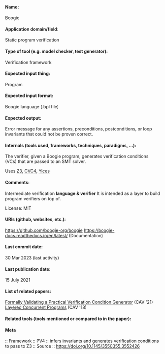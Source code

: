 #### Name:
Boogie

#### Application domain/field:
Static program verification

#### Type of tool (e.g. model checker, test generator):
Verification framework

#### Expected input thing:
Program

#### Expected input format:
Boogie language (.bpl file)

#### Expected output:
Error message for any assertions, preconditions, postconditions, or loop invariants that could not be proven correct.

#### Internals (tools used, frameworks, techniques, paradigms, ...):
The verifier, given a Boogie program, generates verification conditions (VCs) that are passed to an SMT solver.

Uses [Z3](../Solvers/SMT/Z3.md), [CVC4](../Solvers/SMT/CVC4.md), [Yices](../Solvers/SMT/Yices.md)

#### Comments:
Intermediate verification **language & verifier**
It is intended as a layer to build program verifiers on top of.

License: MIT

#### URIs (github, websites, etc.):
https://github.com/boogie-org/boogie
https://boogie-docs.readthedocs.io/en/latest/ (Documentation)

#### Last commit date:
30 Mar 2023 (last activity)

#### Last publication date:
15 July 2021

#### List of related papers:
[Formally Validating a Practical Verification Condition Generator](https://doi.org/10.1007/978-3-030-81688-9_33) (CAV '21)
[Layered Concurrent Programs](https://doi.org/10.1007/978-3-319-96145-3_5) (CAV '18)

#### Related tools (tools mentioned or compared to in the paper):

#### Meta
:: Framework
:: PV4           :: infers invariants and generates verification conditions to pass to Z3
:: Source :: https://doi.org/10.1145/3550355.3552426
